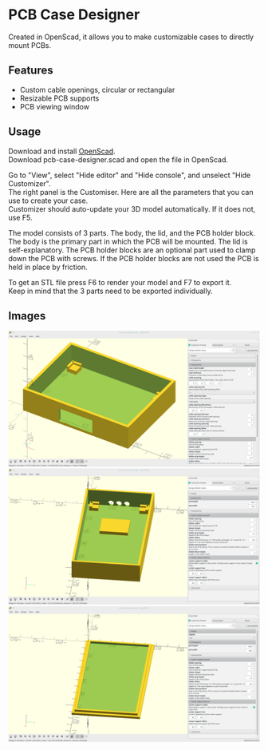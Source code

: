 # PCB Case Designer
Created in OpenScad, it allows you to make customizable cases to directly mount PCBs.

## Features
* Custom cable openings, circular or rectangular
* Resizable PCB supports
* PCB viewing window

## Usage
Download and install [OpenScad](http://www.openscad.org/downloads.html).</br>
Download pcb-case-designer.scad and open the file in OpenScad.


Go to "View", select "Hide editor" and "Hide console", and unselect "Hide Customizer".</br>
The right panel is the Customiser. Here are all the parameters that you can use to create your case.</br>
Customizer should auto-update your 3D model automatically. If it does not, use F5.


The model consists of 3 parts. The body, the lid, and the PCB holder block. The body is the primary part in which the PCB will be mounted. The lid is self-explanatory. The PCB holder blocks are an optional part used to clamp down the PCB with screws. If the PCB holder blocks are not used the PCB is held in place by friction.


To get an STL file press F6 to render your model and F7 to export it.</br>
Keep in mind that the 3 parts need to be exported individually.


## Images
<img src="https://raw.githubusercontent.com/BMatrix/pcb-case-designer/master/images/img1.png">
<img src="https://raw.githubusercontent.com/BMatrix/pcb-case-designer/master/images/img2.png">
<img src="https://raw.githubusercontent.com/BMatrix/pcb-case-designer/master/images/img3.png">
